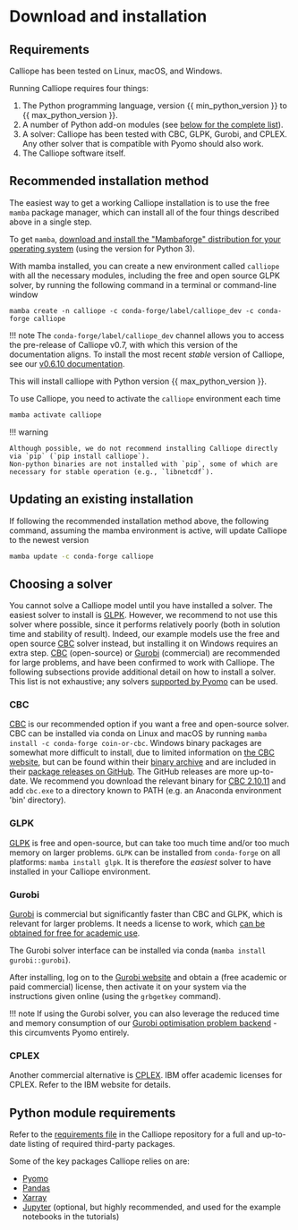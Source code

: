 # Download and installation

## Requirements

Calliope has been tested on Linux, macOS, and Windows.

Running Calliope requires four things:

1. The Python programming language, version {{ min_python_version }} to {{ max_python_version }}.
2. A number of Python add-on modules (see [below for the complete list](#python-module-requirements)).
3. A solver: Calliope has been tested with CBC, GLPK, Gurobi, and CPLEX.
Any other solver that is compatible with Pyomo should also work.
4. The Calliope software itself.

## Recommended installation method

The easiest way to get a working Calliope installation is to use the free `mamba` package manager, which can install all of the four things described above in a single step.

To get `mamba`, [download and install the "Mambaforge" distribution for your operating system](https://mamba.readthedocs.io/en/latest/index.html) (using the version for Python 3).

With mamba installed, you can create a new environment called `calliope` with all the necessary modules, including the free and open source GLPK solver, by running the following command in a terminal or command-line window

```shell
mamba create -n calliope -c conda-forge/label/calliope_dev -c conda-forge calliope
```

!!! note
    The `conda-forge/label/calliope_dev` channel allows you to access the pre-release of Calliope v0.7, with which this version of the documentation aligns.
    To install the most recent _stable_ version of Calliope, see our [v0.6.10 documentation](https://calliope.readthedocs.io/en/v0.6.10/).

This will install calliope with Python version {{ max_python_version }}.

To use Calliope, you need to activate the `calliope` environment each time

```bash
mamba activate calliope
```

!!! warning

    Although possible, we do not recommend installing Calliope directly via `pip` (`pip install calliope`).
    Non-python binaries are not installed with `pip`, some of which are necessary for stable operation (e.g., `libnetcdf`).

## Updating an existing installation

If following the recommended installation method above, the following command, assuming the mamba environment is active, will update Calliope to the newest version

```bash
mamba update -c conda-forge calliope
```

## Choosing a solver

You cannot solve a Calliope model until you have installed a solver.
The easiest solver to install is [GLPK](#glpk).
However, we recommend to not use this solver where possible, since it performs relatively poorly (both in solution time and stability of result).
Indeed, our example models use the free and open source [CBC](#cbc) solver instead, but installing it on Windows requires an extra step.
[CBC](#cbc) (open-source) or [Gurobi](#gurobi) (commercial) are recommended for large problems, and have been confirmed to work with Calliope.
The following subsections provide additional detail on how to install a solver.
This list is not exhaustive; any solvers [supported by Pyomo](https://pyomo.readthedocs.io/en/stable/solving_pyomo_models.html#supported-solvers) can be used.

### CBC

[CBC](https://github.com/coin-or/Cbc) is our recommended option if you want a free and open-source solver.
CBC can be installed via conda on Linux and macOS by running `mamba install -c conda-forge coin-or-cbc`.
Windows binary packages are somewhat more difficult to install, due to limited information on [the CBC website](https://github.com/coin-or/Cbc), but can be found within their [binary archive](https://www.coin-or.org/download/binary/Cbc/) and are included in their [package releases on GitHub](https://github.com/coin-or/Cbc/releases).
The GitHub releases are more up-to-date. We recommend you download the relevant binary for [CBC 2.10.11](https://github.com/coin-or/Cbc/releases/download/releases%2F2.10.11/Cbc-releases.2.10.11-w64-msvc17-md.zip) and add `cbc.exe` to a directory known to PATH (e.g. an Anaconda environment 'bin' directory).

### GLPK

[GLPK](https://www.gnu.org/software/glpk/) is free and open-source, but can take too much time and/or too much memory on larger problems.
`GLPK` can be installed from `conda-forge` on all platforms: `mamba install glpk`.
It is therefore the _easiest_ solver to have installed in your Calliope environment.

### Gurobi

[Gurobi](https://www.gurobi.com/) is commercial but significantly faster than CBC and GLPK, which is relevant for larger problems.
It needs a license to work, which [can be obtained for free for academic use](https://www.gurobi.com/academia/academic-program-and-licenses/).

The Gurobi solver interface can be installed via conda (`mamba install gurobi::gurobi`).

After installing, log on to the [Gurobi website](https://www.gurobi.com/) and obtain a (free academic or paid commercial) license, then activate it on your system via the instructions given online (using the `grbgetkey` command).

!!! note
    If using the Gurobi solver, you can also leverage the reduced time and memory consumption of our [Gurobi optimisation problem backend](advanced/backend_choice.md) - this circumvents Pyomo entirely.

### CPLEX

Another commercial alternative is [CPLEX](https://www.ibm.com/products/ilog-cplex-optimization-studio).
IBM offer academic licenses for CPLEX. Refer to the IBM website for details.

## Python module requirements

Refer to the [requirements file](https://github.com/calliope-project/calliope/blob/main/requirements/base.txt) in the Calliope repository for a full and up-to-date listing of required third-party packages.

Some of the key packages Calliope relies on are:

* [Pyomo](https://www.pyomo.org/)
* [Pandas](https://pandas.pydata.org/)
* [Xarray](https://docs.xarray.dev/en/stable/)
* [Jupyter](https://jupyter.org/) (optional, but highly recommended, and used for the example notebooks in the tutorials)
